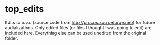 # top_edits
Edits to top.c (source code from http://procps.sourceforge.net/) for future audializations. 
Only edited files (or files I thought I was going to edit) are included here. 
Everything else can be used unedited from the original folder. 
